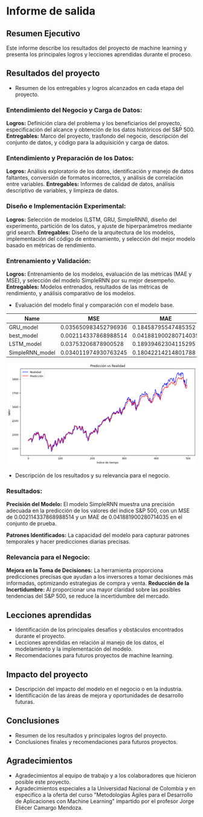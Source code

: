 # Informe de salida

## Resumen Ejecutivo

Este informe describe los resultados del proyecto de machine learning y presenta los principales logros y lecciones aprendidas durante el proceso.

## Resultados del proyecto

- Resumen de los entregables y logros alcanzados en cada etapa del proyecto.

### **Entendimiento del Negocio y Carga de Datos:**

**Logros:** Definición clara del problema y los beneficiarios del proyecto, especificación del alcance y obtención de los datos históricos del S&P 500.
**Entregables:** Marco del proyecto, trasfondo del negocio, descripción del conjunto de datos, y código para la adquisición y carga de datos.

### **Entendimiento y Preparación de los Datos:**

**Logros:** Análisis exploratorio de los datos, identificación y manejo de datos faltantes, conversión de formatos incorrectos, y análisis de correlación entre variables.
**Entregables:** Informes de calidad de datos, análisis descriptivo de variables, y limpieza de datos.

### **Diseño e Implementación Experimental:**

**Logros:** Selección de modelos (LSTM, GRU, SimpleRNN), diseño del experimento, partición de los datos, y ajuste de hiperparámetros mediante grid search.
**Entregables:** Diseño de la arquitectura de los modelos, implementación del código de entrenamiento, y selección del mejor modelo basado en métricas de rendimiento.

### **Entrenamiento y Validación:**

**Logros:** Entrenamiento de los modelos, evaluación de las métricas (MAE y MSE), y selección del modelo SimpleRNN por su mejor desempeño.
**Entregables:** Modelos entrenados, resultados de las métricas de rendimiento, y análisis comparativo de los modelos.

- Evaluación del modelo final y comparación con el modelo base.

| Name             | MSE                | MAE                |
|------------------|--------------------|--------------------|
| GRU_model        | 0.035650983452796936 | 0.18458795547485352 |
| best_model       | 0.002114337868988514 | 0.041881900280714035 |
| LSTM_model       | 0.03753206878900528  | 0.18939462304115295 |
| SimpleRNN_model  | 0.034011974930763245 | 0.18042214214801788 |

![Gráfico de Predicción](../../scripts/evaluation/predict.png)

- Descripción de los resultados y su relevancia para el negocio.

### **Resultados:**

**Precisión del Modelo:** El modelo SimpleRNN muestra una precisión adecuada en la predicción de los valores del índice S&P 500, con un MSE de 0.002114337868988514 y un MAE de 0.041881900280714035 en el conjunto de prueba.

**Patrones Identificados:** La capacidad del modelo para capturar patrones temporales y hacer predicciones diarias precisas.

### **Relevancia para el Negocio:**

**Mejora en la Toma de Decisiones:** La herramienta proporciona predicciones precisas que ayudan a los inversores a tomar decisiones más informadas, optimizando estrategias de compra y venta.
**Reducción de la Incertidumbre:** Al proporcionar una mayor claridad sobre las posibles tendencias del S&P 500, se reduce la incertidumbre del mercado.

## Lecciones aprendidas

- Identificación de los principales desafíos y obstáculos encontrados durante el proyecto.
- Lecciones aprendidas en relación al manejo de los datos, el modelamiento y la implementación del modelo.
- Recomendaciones para futuros proyectos de machine learning.

## Impacto del proyecto

- Descripción del impacto del modelo en el negocio o en la industria.
- Identificación de las áreas de mejora y oportunidades de desarrollo futuras.

## Conclusiones

- Resumen de los resultados y principales logros del proyecto.
- Conclusiones finales y recomendaciones para futuros proyectos.

## Agradecimientos

- Agradecimientos al equipo de trabajo y a los colaboradores que hicieron posible este proyecto.
- Agradecimientos especiales a la Universidad Nacional de Colombia y en especifico a la oferta del curso "Metodologías Ágiles para el Desarrollo de Aplicaciones con Machine Learning" impartido por el profesor Jorge Eliécer Camargo Mendoza.
